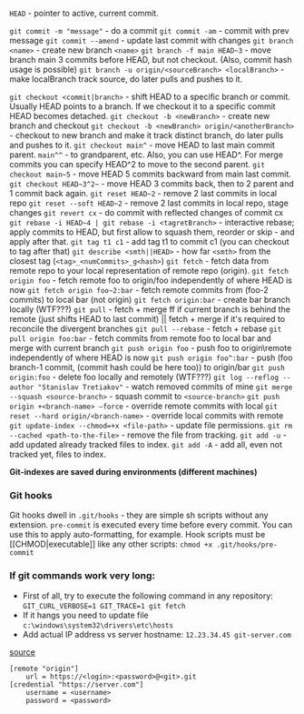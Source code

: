 `HEAD` - pointer to active, current commit.

`git commit -m "message"` - do a commit
`git commit -am` - commit with prev message
`git commit --amend` - update last commit with changes
`git branch <name>` - create new branch `<name>`
`git branch -f main HEAD~3` - move branch main 3 commits before HEAD, but not checkout. (Also, commit hash usage is possible)
`git branch -u origin/<sourceBranch> <localBranch>` - make localBranch track source, do later pulls and pushes to it.

`git checkout <commit|branch>` - shift HEAD to a specific branch or commit. Usually HEAD points to a branch. If we checkout it to a specific commit HEAD becomes detached.
`git checkout -b <newBranch>` - create new branch and checkout
`git checkout -b <newBranch> origin/<anotherBranch>` - checkout to new branch and make it track distinct branch, do later pulls and pushes to it.
`git checkout main^` - move HEAD to last main commit parent. `main^^` - to grandparent, etc. Also, you can use HEAD^. For merge commits you can specify HEAD^2 to move to the second parent.
`git checkout main~5` - move HEAD 5 commits backward from main last commit.
`git checkout HEAD~3^2~` - move HEAD 3 commits back, then to 2 parent and 1 commit back again.
`git reset HEAD~2` - remove 2 last commits in local repo
`git reset --soft HEAD~2` - remove 2 last commits in local repo, stage changes
`git revert cx` - do commit with reflected changes of commit cx
`git rebase -i HEAD~4 | git rebase -i <tagretBranch>` - interactive rebase; apply commits to HEAD, but first allow to squash them, reorder or skip - and apply after that.
`git tag t1 c1` - add tag t1 to commit c1 (you can checkout to tag after that)
`git describe <smth||HEAD>` - how far `<smth>` from the closest tag (`<tag>_<numCommits>_g<hash>`)
`git fetch` - fetch data from remote repo to your local representation of remote repo (origin).
`git fetch origin foo` - fetch remote foo to origin/foo independently of where HEAD is now
`git fetch origin foo~2:bar` - fetch remote commits from (foo-2 commits) to local bar (not origin)
`git fetch origin:bar` - create bar branch locally (WTF???)
`git pull` - fetch + merge ff if current branch is behind the remote (just shifts HEAD to last commit) || fetch + merge if it's required to reconcile the divergent branches
`git pull --rebase` - fetch + rebase
`git pull origin foo:bar` - fetch commits from remote foo to local bar and merge with current branch
`git push origin foo` - push foo to origin\remote independently of where HEAD is now
`git push origin foo^:bar` - push (foo branch-1 commit, (commit hash could be here too)) to origin/bar
`git push origin:foo` - delete foo locally and remotely (WTF???)
`git log --reflog --author "Stanislav Tretiakov"` - watch removed commits of mine
`git merge --squash <source-branch>` - squash commit to `<source-branch>`
`git push origin +<branch-name> –force` - override remote commits with local
`git reset --hard origin/<branch-name>` - override local commits with remote
`git update-index --chmod=+x <file-path>` - update file permissions.
`git rm --cached <path-to-the-file>` - remove the file from tracking.
`git add -u` - add updated already tracked files to index.
`git add -A` - add all, even not tracked yet, files to index.

**Git-indexes are saved during environments (different machines)**
### Git hooks

Git hooks dwell in `.git/hooks` - they are simple sh scripts without any extension. `pre-commit` is executed every time before every commit. You can use this to apply auto-formatting, for example. Hook scripts must be [[CHMOD|executable]] like any other scripts:
`chmod +x .git/hooks/pre-commit`

### If git commands work very long:
- First of all, try to execute the following command in any repository: `GIT_CURL_VERBOSE=1 GIT_TRACE=1 git fetch`
- If it hangs you need to update file `c:\windows\system32\drivers\etc\hosts`
- Add actual IP address vs server hostname: `12.23.34.45 git-server.com`

[source](https://www.howtogeek.com/howto/27350/beginner-geek-how-to-edit-your-hosts-file/)

```.gitconfig
[remote "origin"]
    url = https://<login>:<password>@<git>.git
[credential "https://server.com"]
    username = <username>
    password = <password>
```
